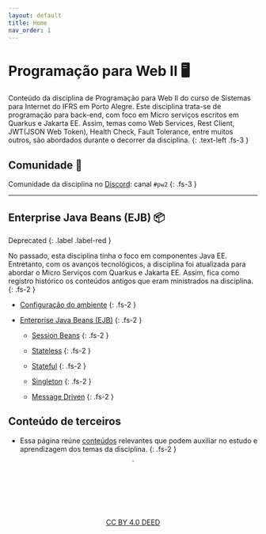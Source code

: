 ```yaml
---
layout: default
title: Home
nav_order: 1
---
```


# Programação para Web II 🖥️

Conteúdo da disciplina de Programação para Web II do curso de Sistemas para
Internet do IFRS em Porto Alegre. Este disciplina trata-se de programação para
back-end, com foco em Micro serviços escritos em Quarkus e Jakarta EE. Assim,
temas como Web Services, Rest Client, JWT(JSON Web Token), Health Check, Fault
Tolerance, entre muitos outros, são abordados durante o decorrer da disciplina.
{: .text-left .fs-3 }

## Comunidade 🤝

Comunidade da disciplina no [Discord](https://discord.com/invite/C29cqvm):
canal `#pw2`
{: .fs-3 }

---

## Enterprise Java Beans (EJB) 📦

Deprecated
{: .label .label-red }

No passado, esta disciplina tinha o foco em componentes Java EE. Entretanto, com
os avanços tecnológicos, a disciplina foi atualizada para abordar o Micro
Serviços com Quarkus e Jakarta EE. Assim, fica como registro histórico os
conteúdos antigos que eram ministrados na disciplina.
{: .fs-2 }

* [Configuração do ambiente](topicos/ambiente/ambiente.md)
  {: .fs-2 }

* [Enterprise Java Beans (EJB)](topicos/introducaoEJB/introducao.md)
  {: .fs-2 }

  * [Session Beans](topicos/sessionbeans/sessionbeans.md)
  {: .fs-2 }

  * [Stateless](topicos/stateless/stateless.md)
  {: .fs-2 }

  * [Stateful](topicos/stateful/stateful.md)
  {: .fs-2 }

  * [Singleton](topicos/singleton/singleton.md)
  {: .fs-2 }

  * [Message Driven](topicos/mdb/mdb.md)
  {: .fs-2 }

## Conteúdo de terceiros

* Essa página reúne [conteúdos](topicos/terceiros/terceiros.md) relevantes que
  podem auxiliar no estudo e aprendizagem dos temas da disciplina.
  {: .fs-2 }

<center>
  <a href="https://rpmhub.dev" target="blanck">
    <img src="imgs/logo.png" alt="Rodrigo Prestes Machado" width="3%"
    height="3%" border=0 style="border:0; text-decoration:none; outline:none">
  </a>
  <br/>
  <a rel="license" href="http://creativecommons.org/licenses/by/4.0/">
        CC BY 4.0 DEED
  </a>
</center>
